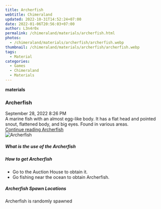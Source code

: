 ```yaml
---
title: Archerfish
webtitle: Chimeraland
updated: 2022-10-31T14:52:24+07:00
date: 2022-01-06T20:56:03+07:00
author: L3n4r0x
permalink: /chimeraland/materials/archerfish.html
photos:
  - /chimeraland/materials/archerfish/archerfish.webp
thumbnail: /chimeraland/materials/archerfish/archerfish.webp
tags:
  - Material
categories:
  - Games
  - Chimeraland
  - Materials
---
```


<section id="bootstrap-wrapper"><link rel="stylesheet" href="https://cdn.statically.io/gh/dimaslanjaka/Web-Manajemen/40ac3225/css/bootstrap-4.5-wrapper.css"/><div class="row g-0 border rounded overflow-hidden flex-md-row mb-4 shadow-sm position-relative"><div class="col p-4 d-flex flex-column position-static"><strong class="d-inline-block mb-2 text-success">materials</strong><h3 class="mb-0">Archerfish</h3><div class="mb-1 text-muted">September 28, 2022 8:26 PM</div><div class="mb-2 border p-1">A marine fish with an almost egg-like body. It has a flat head and pointed snout, flattened body, and big eyes. Found in various areas.</div><a href="#" class="stretched-link d-none">Continue reading Archerfish</a></div><div class="col-auto d-none d-lg-block"><img src="/chimeraland/materials/archerfish/archerfish.webp" alt="Archerfish"/></div></div><div class="row"><div class="col-lg-6 col-12 mb-2"><div class="card"><div class="card-body"><h5 class="card-title">What is the use of the Archerfish</h5><div class="card-text"><ul></ul></div></div></div></div><div class="col-lg-6 col-12 mb-2"><div class="card"><div class="card-body"><h5 class="card-title">How to get Archerfish</h5><div class="card-text"><ul><li>Go to the Auction House to obtain it.</li><li>Go fishing near the ocean to obtain Archerfish.</li></ul></div></div></div></div><div class="col-12 mb-2"><h5>Archerfish Spawn Locations</h5><p>Archerfish is randomly spawned</p></div></div></section>